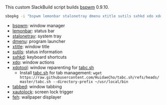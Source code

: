 This custom SlackBuild script builds [bspwm](https://github.com/baskerville/bspwm) 0.9.10.

```bash
sbopkg -i "bspwm lemonbar stalonetray dmenu xtitle sutils sxhkd xdo xdotool xautolock feh"
```

* [bspwm](https://github.com/baskerville/bspwm): window manager
* [lemonbar](https://github.com/LemonBoy/bar): status bar
* [stalonetray](https://github.com/kolbusa/stalonetray): system tray
* [dmenu](https://tools.suckless.org/dmenu/): program launcher
* [xtitle](https://github.com/baskerville/xtitle): window title
* [sutils](https://github.com/baskerville/sutils): status information
* [sxhkd](https://github.com/baskerville/sxhkd): keyboard shortcuts
* [xdo](https://github.com/baskerville/xdo): window actions
* [xdotool](https://github.com/jordansissel/xdotool): window reparenting for [tabc.sh](https://github.com/HuidaeCho/tabc.sh)
  * Install [tabc.sh](https://github.com/HuidaeCho/tabc.sh) for tab management: `wget https://raw.githubusercontent.com/HuidaeCho/tabc.sh/refs/heads/master/tabc.sh --directory-prefix ~/usr/local/bin`
* [tabbed](https://tools.suckless.org/tabbed/): window tabbing
* [xautolock](https://ibiblio.org/pub/Linux/X11/screensavers/): screen lock trigger
* [feh](https://github.com/derf/feh): wallpaper displayer

